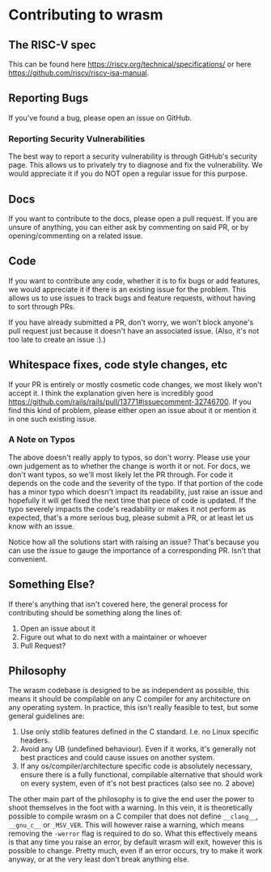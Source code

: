 # Contributing to wrasm

## The RISC-V spec

This can be found here https://riscv.org/technical/specifications/ or here
https://github.com/riscv/riscv-isa-manual.

## Reporting Bugs

If you've found a bug, please open an issue on GitHub.

### Reporting Security Vulnerabilities

The best way to report a security vulnerability is through GitHub's security
page. This allows us to privately try to diagnose and fix the vulnerability. We
would appreciate it if you do NOT open a regular issue for this purpose.

## Docs

If you want to contribute to the docs, please open a pull request. If you are
unsure of anything, you can either ask by commenting on said PR, or by
opening/commenting on a related issue.

## Code

If you want to contribute any code, whether it is to fix bugs or add features,
we would appreciate it if there is an existing issue for the problem. This
allows us to use issues to track bugs and feature requests, without having to
sort through PRs.

If you have already submitted a PR, don't worry, we won't block anyone's pull
request just because it doesn't have an associated issue. (Also, it's not too
late to create an issue :).)

## Whitespace fixes, code style changes, etc

If your PR is entirely or mostly cosmetic code changes, we most likely won't
accept it. I think the explanation given here is incredibly good
https://github.com/rails/rails/pull/13771#issuecomment-32746700. If you find
this kind of problem, please either open an issue about it or mention it in one
such existing issue.

### A Note on Typos

The above doesn't really apply to typos, so don't worry. Please use your own judgement as to whether the change is worth it or not. For docs, we don't want typos, so we'll most likely let the PR through. For code it depends on the code and the severity of the typo. If that portion of the code has a minor typo which doesn't impact its readability, just raise an issue and hopefully it will get fixed the next time that piece of code is updated. If the typo severely impacts the code's readability or makes it not perform as expected, that's a more serious bug, please submit a PR, or at least let us know with an issue.

Notice how all the solutions start with raising an issue? That's because you can use the issue to gauge the importance of a corresponding PR. Isn't that convenient.

## Something Else?

If there's anything that isn't covered here, the general process for
contributing should be something along the lines of:
1. Open an issue about it
2. Figure out what to do next with a maintainer or whoever
3. Pull Request?

## Philosophy

The wrasm codebase is designed to be as independent as possible, this means it should be compilable on any C compiler for any architecture on any operating system. In practice, this isn't really feasible to test, but some general guidelines are:
1. Use only stdlib features defined in the C standard. I.e. no Linux specific headers.
2. Avoid any UB (undefined behaviour). Even if it works, it's generally not best practices and could cause issues on another system.
3. If any os/compiler/architecture specific code is absolutely necessary, ensure there is a fully functional, compilable alternative that should work on every system, even of it's not best practices (also see no. 2 above)

The other main part of the philosophy is to give the end user the power to shoot themselves in the foot with a warning. In this vein, it is theoretically possible to compile wrasm on a C compiler that does not define `__clang__`, `__gnu_c__` or `_MSV_VER`. This will however raise a warning, which means removing the `-werror` flag is required to do so. What this effectively means is that any time you raise an error, by default wrasm will exit, however this is possible to change. Pretty much, even if an error occurs, try to make it work anyway, or at the very least don't break anything else.
